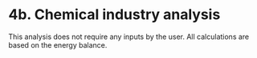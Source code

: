# 4b. Chemical industry analysis

This analysis does not require any inputs by the user. All calculations are based on the energy balance.
